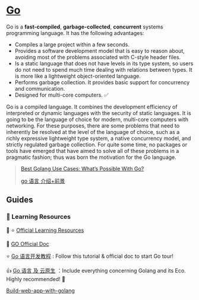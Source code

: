 # [Go](https://go.dev/learn/#featured-books)

Go is a **fast-compiled**, **garbage-collected**, **concurrent** systems programming language. It has the following advantages:

- Compiles a large project within a few seconds.
- Provides a software development model that is easy to reason about, avoiding most of the problems associated with C-style header files.
- Is a static language that does not have levels in its type system, so users do not need to spend much time dealing with relations between types. It is more like a lightweight object-oriented language.
- Performs garbage collection. It provides basic support for concurrency and communication.
- Designed for multi-core computers. ✅

Go is a compiled language. It combines the development efficiency of interpreted or dynamic languages with the security of static languages. It is going to be the language of choice for modern, multi-core computers with networking. For these purposes, there are some problems that need to inherently be resolved at the level of the language of choice, such as a richly expressive lightweight type system, a native concurrency model, and strictly regulated garbage collection. For quite some time, no packages or tools have emerged that have aimed to solve all of these problems in a pragmatic fashion; thus was born the motivation for the Go language.



> [Best Golang Use Cases: What’s Possible With Go?](https://www.agiratech.com/golang-use-cases)
>
> [go 语言 介绍+前景](https://www.topgoer.com)



## Guides

###  🌈 Learning Resources

📂 ⭐️ [Official Learning Resources](https://go.dev/learn/)

📑 [GO Official Doc](https://go.dev/doc/)

⭐️ [Go 语言开发教程](https://www.topgoer.com) : Follow this tutorial & official doc to start Go tour! 

👍 [Go 语言 及 云原生](https://www.topgoer.cn) ：Include everything concerning Golang and its Eco. Highly recommended! 🎉

[Build-web-app-with-golang](https://github.com/astaxie/build-web-application-with-golang/blob/master/en/preface.md)




